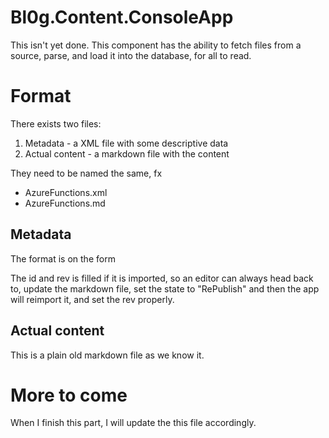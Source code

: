 # Bl0g.Content.ConsoleApp
This isn't yet done. This component has the ability to fetch files from a source, parse, and load it into the database, for all to read.

# Format
There exists two files:

1. Metadata - a XML file with some descriptive data
2. Actual content - a markdown file with the content

They need to be named the same, fx 

* AzureFunctions.xml
* AzureFunctions.md


## Metadata
The format is on the form

   <?xml version="1.0" encoding="utf-8"?>
   <!--state can be Draft/Publish/RePublish-->
   <!--date times is on following format 2008-09-22T14:01:54.9571247Z year-month-day-->
   <information 
   state="Published" 
   publishtime="2019-04-01T21:01:54.9571247Z" 
   headline="Azure Functions: Tips og Tricks" 
   author="Martin Slot" tags="ioc, azure-functions" 
   creationtime="2019-04-01T21:01:54.9571247Z" 
   id="" 
   rev="" />
   
The id and rev is filled if it is imported, so an editor can always head back to, update the markdown file, set the state to "RePublish" and then the app will reimport it, and set the rev properly.

## Actual content
This is a plain old markdown file as we know it.

# More to come
When I finish this part, I will update the this file accordingly.

